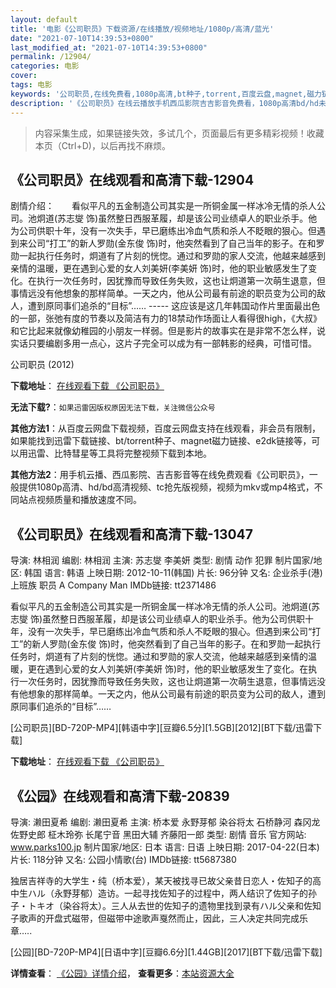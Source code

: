 ```yaml
---
layout: default
title: '电影《公司职员》下载资源/在线播放/视频地址/1080p/高清/蓝光'
date: "2021-07-10T14:39:53+0800"
last_modified_at: "2021-07-10T14:39:53+0800"
permalink: /12904/
categories: 电影
cover:
tags: 电影
keywords: '公司职员,在线免费看,1080p高清,bt种子,torrent,百度云盘,magnet,磁力链,迅雷下载资源'
description: '《公司职员》在线云播放手机西瓜影院吉吉影音免费看，1080p高清bd/hd未删减完整版和tc抢先枪版，mkv/mp4格式，附带bt/torrent种子、magnet/磁力链、百度云盘、网盘资源迅雷下载链接'
---
```


>内容采集生成，如果链接失效，多试几个，页面最后有更多精彩视频！收藏本页（Ctrl+D)，以后再找不麻烦。


## 《公司职员》在线观看和高清下载-12904

剧情介绍：　　看似平凡的五金制造公司其实是一所铜金属一样冰冷无情的杀人公司。池炯道(苏志燮 饰)虽然整日西服革履，却是该公司业绩卓人的职业杀手。他为公司供职十年，没有一次失手，早已磨练出冷血气质和杀人不眨眼的狠心。但遇到来公司“打工”的新人罗勋(金东俊 饰)时，他突然看到了自己当年的影子。在和罗勋一起执行任务时，炯道有了片刻的恍惚。通过和罗勋的家人交流，他越来越感到亲情的温暖，更在遇到心爱的女人刘美妍(李美妍 饰)时，他的职业敏感发生了变化。在执行一次任务时，因犹豫而导致任务失败，这也让炯道第一次萌生退意，但事情远没有他想象的那样简单。一天之内，他从公司最有前途的职员变为公司的敌人，遭到原同事们追杀的“目标”……  ----- 这应该是这几年韩国动作片里面最出色的一部，张弛有度的节奏以及简洁有力的18禁动作场面让人看得很high，《大叔》和它比起来就像幼稚园的小朋友一样弱。但是影片的故事实在是非常不怎么样，说实话只要编剧多用一点心，这片子完全可以成为有一部韩影的经典，可惜可惜。


公司职员 (2012)

**下载地址**： [在线观看下载 《公司职员》](https://www.btbtdy.me/btdy/dy6365.html) 


**无法下载?**：`如果迅雷因版权原因无法下载，关注微信公众号 `

**其他方法1**：从百度云网盘下载视频，百度云网盘支持在线观看，非会员有限制，如果能找到迅雷下载链接、bt/torrent种子、magnet磁力链接、e2dk链接等，可以用迅雷、比特彗星等工具将完整视频下载到本地。

**其他方法2**：用手机云播、西瓜影院、吉吉影音等在线免费观看《公司职员》，一般提供1080p高清、hd/bd高清视频、tc抢先版视频，视频为mkv或mp4格式，不同站点视频质量和播放速度不同。


## 《公司职员》在线观看和高清下载-13047

导演: 林相润 编剧: 林相润 主演: 苏志燮 李美妍 类型: 剧情 动作 犯罪 制片国家/地区: 韩国 语言: 韩语 上映日期: 2012-10-11(韩国) 片长: 96分钟 又名: 企业杀手(港) 上班族 职员 A Company Man IMDb链接: tt2371486

看似平凡的五金制造公司其实是一所铜金属一样冰冷无情的杀人公司。池炯道(苏志燮 饰)虽然整日西服革履，却是该公司业绩卓人的职业杀手。他为公司供职十年，没有一次失手，早已磨练出冷血气质和杀人不眨眼的狠心。但遇到来公司“打工”的新人罗勋(金东俊 饰)时，他突然看到了自己当年的影子。在和罗勋一起执行任务时，炯道有了片刻的恍惚。通过和罗勋的家人交流，他越来越感到亲情的温暖，更在遇到心爱的女人刘美妍(李美妍 饰)时，他的职业敏感发生了变化。在执行一次任务时，因犹豫而导致任务失败，这也让炯道第一次萌生退意，但事情远没有他想象的那样简单。一天之内，他从公司最有前途的职员变为公司的敌人，遭到原同事们追杀的“目标”……


[公司职员][BD-720P-MP4][韩语中字][豆瓣6.5分][1.5GB][2012][BT下载/迅雷下载]

**下载地址**： [在线观看下载 《公司职员》](https://www.btdx8.com/torrent/a_company_man_2012.html) 


## 《公园》在线观看和高清下载-20839

导演: 濑田夏希 编剧: 濑田夏希 主演: 桥本爱 永野芽郁 染谷将太 石桥静河 森冈龙 佐野史郎 柾木玲弥 长尾宁音 黑田大辅 齐藤阳一郎 类型: 剧情 音乐 官方网站: www.parks100.jp 制片国家/地区: 日本 语言: 日语 上映日期: 2017-04-22(日本) 片长: 118分钟 又名: 公园小情歌(台) IMDb链接: tt5687380

独居吉祥寺的大学生・纯（桥本爱），某天被找寻已故父亲昔日恋人・佐知子的高中生ハル（永野芽郁）造访。一起寻找佐知子的过程中，两人结识了佐知子的孙子・トキオ（染谷将太）。三人从去世的佐知子的遗物里找到录有ハル父亲和佐知子歌声的开盘式磁带，但磁带中途歌声戛然而止，因此，三人决定共同完成乐章…..


[公园][BD-720P-MP4][日语中字][豆瓣6.6分][1.44GB][2017][BT下载/迅雷下载]

**详情查看**： [《公园》详情介绍](/movie/20839/)， **查看更多**：[本站资源大全](/movie/t/all/)

